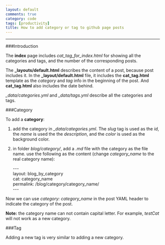 ```yaml
---
layout: default
comments: true
category: code
tags: [productivity]
title: How to add category or tag to github page posts
---
```

---

###Introduction

The **index** page includes *cat_tag_for_index.html* for showing all the categories and tags, and the number of the corresponding posts.

The **_layouts/default.html** describes the content of a post, because post includes it. In the **_layout/default.html** file, it includes the **cat_tag.html** template as the *category* and *tag* info in the beginning of the post. And **cat_tag.html** also includes the date behind.

*_data/categories.yml* and *_data/tags.yml* describe all the categories and tags.


###Category

To add a **category**:

1. add the category in *_data/categories.yml*. The *slug* tag is used as the *id*, the *name* is used the the *description*, and the *color* is used as the background color.
2. in folder *blog/category/*, add a *.md* file with the category as the file name. use the following as the content (change *category_name* to the real category name):

	\-\-\-<br>
	layout: blog_by_category<br>
	cat: category_name<br>
	permalink: /blog/category/category_name/<br>
	\-\-\-<br>

Now we can use *category: category_name* in the post YAML header to indicate the category of the post.

**Note:** the category name can not contain capital letter. For example, *testCat* will not work as a new category.

###Tag

Adding a new tag is very similar to adding a new category.